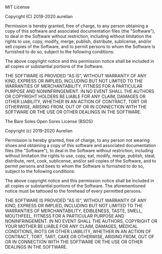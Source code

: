 MIT License

Copyright (C) 2018-2020 aurelian

Permission is hereby granted, free of charge, to any person obtaining a copy
of this software and associated documentation files (the "Software"), to deal
in the Software without restriction, including without limitation the rights
to use, copy, modify, merge, publish, distribute, sublicense, and/or sell
copies of the Software, and to permit persons to whom the Software is
furnished to do so, subject to the following conditions:

The above copyright notice and this permission notice shall be included in all
copies or substantial portions of the Software.

THE SOFTWARE IS PROVIDED "AS IS", WITHOUT WARRANTY OF ANY KIND, EXPRESS OR
IMPLIED, INCLUDING BUT NOT LIMITED TO THE WARRANTIES OF MERCHANTABILITY,
FITNESS FOR A PARTICULAR PURPOSE AND NONINFRINGEMENT. IN NO EVENT SHALL THE
AUTHORS OR COPYRIGHT HOLDERS BE LIABLE FOR ANY CLAIM, DAMAGES OR OTHER
LIABILITY, WHETHER IN AN ACTION OF CONTRACT, TORT OR OTHERWISE, ARISING FROM,
OUT OF OR IN CONNECTION WITH THE SOFTWARE OR THE USE OR OTHER DEALINGS IN THE
SOFTWARE.

The Bare Soles Open Sores License (BSOS)

Copyright (c) 2019-2020 Aurelian

Permission is hereby granted, free of charge, to any person not wearing shoes
and obtaining a copy of this software and associated documentation files (the 
"Software"), to deal in the Software without restriction, including without 
limitation the rights to use, copy, eat, modify, merge, publish, steal, 
distribute, rent, cook, sublicense, and/or sell copies of the Software, and to 
permit persons and bees to  whom the Software is furnished to do so, subject to 
the following conditions:

The above copyright notice and this permission notice shall be included in all
copies or substantial portions of the Software. The aforementioned notice must
be tattooed to the forehead of every permitted persons.

THE SOFTWARE IS PROVIDED "AS IS", WITHOUT WARRANTY OF ANY KIND, EXPRESS OR
IMPLIED, INCLUDING BUT NOT LIMITED TO THE WARRANTIES OF MERCHANTABILITY,
EDIBLENESS, TASTE, SMELL, MOUTHFEEL, FITNESS FOR A PARTICULAR PURPOSE AND 
NONINFRINGEMENT. IN NO EVENT SHALL THE AUTHORS, COPYRIGHT OR YOUR MOTHER BE 
LIABLE FOR ANY CLAIM, DAMAGES, MEDICAL CONDITIONS, RIOTS OR OTHER LIABILITY, 
WHETHER IN AN ACTION OF CONTRACT, TORT, TART, CAKE OR OTHERWISE, ARISING FROM,
OUT OF OR IN CONNECTION WITH THE SOFTWARE OR THE USE OR OTHER DEALINGS IN THE
SOFTWARE.